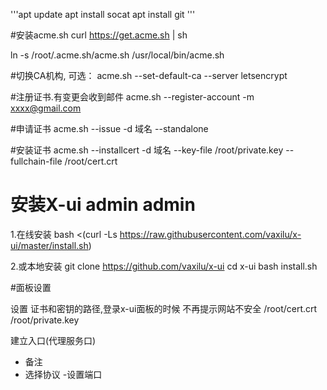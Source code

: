 '''apt update
apt install socat
apt install git
'''

#安装acme.sh
curl https://get.acme.sh | sh

ln -s  /root/.acme.sh/acme.sh /usr/local/bin/acme.sh

#切换CA机构, 可选： 
acme.sh --set-default-ca --server letsencrypt

#注册证书.有变更会收到邮件
acme.sh --register-account -m  xxxx@gmail.com  

#申请证书
acme.sh --issue -d 域名 --standalone

#安装证书
acme.sh --installcert -d 域名 --key-file /root/private.key --fullchain-file /root/cert.crt

# 安装X-ui   admin  admin
1.在线安装
bash <(curl -Ls https://raw.githubusercontent.com/vaxilu/x-ui/master/install.sh)

2.或本地安装
git clone https://github.com/vaxilu/x-ui
cd x-ui
bash install.sh

#面板设置

设置 证书和密钥的路径,登录x-ui面板的时候 不再提示网站不安全
/root/cert.crt
/root/private.key

建立入口(代理服务口)
- 备注
- 选择协议
-设置端口
